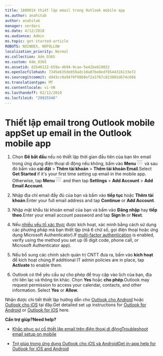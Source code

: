 ```yaml
---
title: 1800014 thiết lập email trong Outlook mobile app
ms.author: anahitab
author: anahitab
manager: serdars
ms.date: 4/12/2018
ms.audience: Admin
ms.topic: get-started-article
ROBOTS: NOINDEX, NOFOLLOW
localization_priority: Normal
ms.collection: Adm_O365
ms.custom: Adm_O365
ms.assetid: d2b46122-b59a-4b94-9cae-5e42be819022
ms.openlocfilehash: 7345e635de059adc10a07be8edf854431b133e72
ms.sourcegitcommit: dd43cc0a9470f98b8ef2a3787c823801d674c666
ms.translationtype: MT
ms.contentlocale: vi-VN
ms.lasthandoff: 02/12/2019
ms.locfileid: "29925546"
---
```

# <a name="set-up-email-in-the-outlook-mobile-app"></a><span data-ttu-id="83c37-102">Thiết lập email trong Outlook mobile app</span><span class="sxs-lookup"><span data-stu-id="83c37-102">Set up email in the Outlook mobile app</span></span>

1. <span data-ttu-id="83c37-p101">Chọn **Để bắt đầu** nếu nó thiết lập thời gian đầu tiên của bạn lên email trong ứng dụng điện thoại di động nếu không, bấm vào **Menu**![The Menu button](media/265b9089-9630-42dd-a244-d9a412d8fe47.png) và sau đó bấm vào **cài đặt** \> **Thêm tài khoản** \> **Thêm tài khoản Email**.</span><span class="sxs-lookup"><span data-stu-id="83c37-p101">Select **Get Started** if it's your first time setting up email in the mobile app. Otherwise, tap **Menu**![The Menu button](media/265b9089-9630-42dd-a244-d9a412d8fe47.png) and then tap **Settings** \> **Add Account** \> **Add Email Account**.</span></span> 
    
2. <span data-ttu-id="83c37-105">Nhập địa chỉ email đầy đủ của bạn và bấm vào **tiếp tục** hoặc **Thêm tài khoản**.</span><span class="sxs-lookup"><span data-stu-id="83c37-105">Enter your full email address and tap **Continue** or **Add Account**.</span></span>
    
3. <span data-ttu-id="83c37-106">Nhập mật khẩu tài khoản email của bạn và bấm vào **Đăng nhập** hay **tiếp theo**.</span><span class="sxs-lookup"><span data-stu-id="83c37-106">Enter your email account password and tap **Sign In** or **Next**.</span></span> 
    
4. <span data-ttu-id="83c37-107">Nếu [nhiều yếu tố xác thực](https://support.office.com/article/8f0454b2-f51a-4d9c-bcde-2c48e41621c6.aspx) được kích hoạt, xác minh bằng cách sử dụng các phương pháp mà bạn thiết lập (mã 6 chữ số, gọi điện thoại hoặc ứng dụng Microsoft Authenticator).</span><span class="sxs-lookup"><span data-stu-id="83c37-107">If [multi-factor authentication](https://support.office.com/article/8f0454b2-f51a-4d9c-bcde-2c48e41621c6.aspx) is enabled, verify using the method you set up (6 digit code, phone call, or Microsoft Authenticator app).</span></span> 
    
5. <span data-ttu-id="83c37-108">Nếu bổ sung các chính sách quản trị CNTT đưa ra, bấm vào **kích hoạt** để kích hoạt chúng.</span><span class="sxs-lookup"><span data-stu-id="83c37-108">If additional IT admin policies are in place, tap **Activate** to enable them.</span></span> 
    
6. <span data-ttu-id="83c37-p102">Outlook có thể yêu cầu sự cho phép để truy cập vào lịch của bạn, địa chỉ liên lạc và thông tin khác. Chọn **Yes** hoặc **cho phép**.</span><span class="sxs-lookup"><span data-stu-id="83c37-p102">Outlook may request permission to access your calendar, contacts, and other information. Select **Yes** or **Allow**.</span></span> 
    
<span data-ttu-id="83c37-111">Nhận được chi tiết thiết lập hướng dẫn cho [Outlook cho Android](https://support.office.com/article/886db551-8dfa-4fd5-b835-f8e532091872.aspx) hoặc [Outlook cho iOS](https://support.office.com/article/b2de2161-cc1d-49ef-9ef9-81acd1c8e234.aspx) tại đây.</span><span class="sxs-lookup"><span data-stu-id="83c37-111">Get detailed set up instructions for [Outlook for Android](https://support.office.com/article/886db551-8dfa-4fd5-b835-f8e532091872.aspx) or [Outlook for iOS](https://support.office.com/article/b2de2161-cc1d-49ef-9ef9-81acd1c8e234.aspx) here.</span></span> 
  
 <span data-ttu-id="83c37-112">**Cần trợ giúp?**</span><span class="sxs-lookup"><span data-stu-id="83c37-112">**Need help?**</span></span>
  
- [<span data-ttu-id="83c37-113">Khắc phục sự cố thiết lập email trên điện thoại di động</span><span class="sxs-lookup"><span data-stu-id="83c37-113">Troubleshoot email setup on mobile</span></span>](https://support.office.com/article/a264ef01-9c88-48fb-9285-7017e4f31f02.aspx)
    
- [<span data-ttu-id="83c37-114">Trợ giúp trong ứng dụng Outlook cho iOS và Android</span><span class="sxs-lookup"><span data-stu-id="83c37-114">Get in-app help for Outlook for iOS and Android</span></span>](https://support.office.com/article/218a22d1-9fa5-4889-b689-de1c63493243.aspx#ID0EAABAAA=Contact_Support)
    

